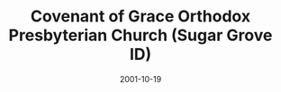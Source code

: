 ---
date: &id001 2001-10-19
end_date: null
location:
  address: 85 S. Main Street
  city: Sugar Grove
  state: ID
minister:
- end: null
  name: James Megchelsen
  start: 1997-02-02
  type: Organizing Pastor
- end: null
  name: James Megchelsen
  start: 2001-10-19
  type: Pastor
- end: null
  name: John Wiers
  start: 2009-01-01
  type: Associate Pastor
- end: null
  name: Kenneth R. Golden
  start: 2011-01-01
  type: Associate Pastor
ministers:
- James Megchelsen
- James Megchelsen
- John Wiers
- Kenneth R. Golden
name: Covenant of Grace Orthodox Presbyterian Church
names:
- end: 2001-10-19
  name: Covenant of Grace Orthodox Presbyterian Mission
  start: 1997-02-02
- end: null
  name: Covenant of Grace Orthodox Presbyterian Church
  start: 2001-10-19
origination_date: *id001
raw_data: "ID Sugar Grove\n\nCovenant of Grace Orthodox Presbyterian Mission  (February\
  \ 2, 1997\u2013October 19, 2001)\nCovenant of Grace Orthodox Presbyterian Church\
  \  (October 19, 2001\u2013 )\nMeeting at John Shields Elementary School, 85 S. Main\
  \ Street\nOrg. Pastor: James Megchelsen, 1997\u20132001\nPastor: James Megchelsen,\
  \ 2001\u2013\nAssoc. Pastors: John Wiers, 2009\u2013\nKenneth R. Golden, 2011\u2013"
states:
- ID
status:
  active: true
  end_date: null
  reason: null
  received_from: null
  withdrawal_to: null
title: Covenant of Grace Orthodox Presbyterian Church (Sugar Grove ID)
year_established:
- 2001

---
